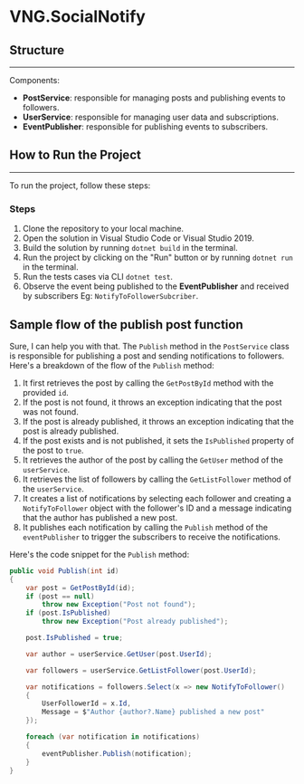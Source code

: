 
# VNG.SocialNotify

## Structure

------------
Components:

* **PostService**: responsible for managing posts and publishing events to followers.
* **UserService**: responsible for managing user data and subscriptions.
* **EventPublisher**: responsible for publishing events to subscribers.

## How to Run the Project

-------------------------

To run the project, follow these steps:

### Steps

1. Clone the repository to your local machine.
2. Open the solution in Visual Studio Code or Visual Studio 2019.
3. Build the solution by running `dotnet build` in the terminal.
4. Run the project by clicking on the "Run" button or by running `dotnet run` in the terminal.
5. Run the tests cases via CLI `dotnet test`.
6. Observe the event being published to the **EventPublisher** and received by subscribers Eg: `NotifyToFollowerSubcriber`.


## Sample flow of the publish post function
Sure, I can help you with that. The `Publish` method in the `PostService` class is responsible for publishing a post and sending notifications to followers. Here's a breakdown of the flow of the `Publish` method:

1. It first retrieves the post by calling the `GetPostById` method with the provided `id`.
2. If the post is not found, it throws an exception indicating that the post was not found.
3. If the post is already published, it throws an exception indicating that the post is already published.
4. If the post exists and is not published, it sets the `IsPublished` property of the post to `true`.
5. It retrieves the author of the post by calling the `GetUser` method of the `userService`.
6. It retrieves the list of followers by calling the `GetListFollower` method of the `userService`.
7. It creates a list of notifications by selecting each follower and creating a `NotifyToFollower` object with the follower's ID and a message indicating that the author has published a new post.
8. It publishes each notification by calling the `Publish` method of the `eventPublisher` to trigger the subscribers to receive the notifications.

Here's the code snippet for the `Publish` method:

```csharp
public void Publish(int id)
{
    var post = GetPostById(id);
    if (post == null)
        throw new Exception("Post not found");
    if (post.IsPublished)
        throw new Exception("Post already published");

    post.IsPublished = true;

    var author = userService.GetUser(post.UserId);

    var followers = userService.GetListFollower(post.UserId);

    var notifications = followers.Select(x => new NotifyToFollower()
    {
        UserFollowerId = x.Id,
        Message = $"Author {author?.Name} published a new post"
    });

    foreach (var notification in notifications)
    {
        eventPublisher.Publish(notification);
    }
}
```